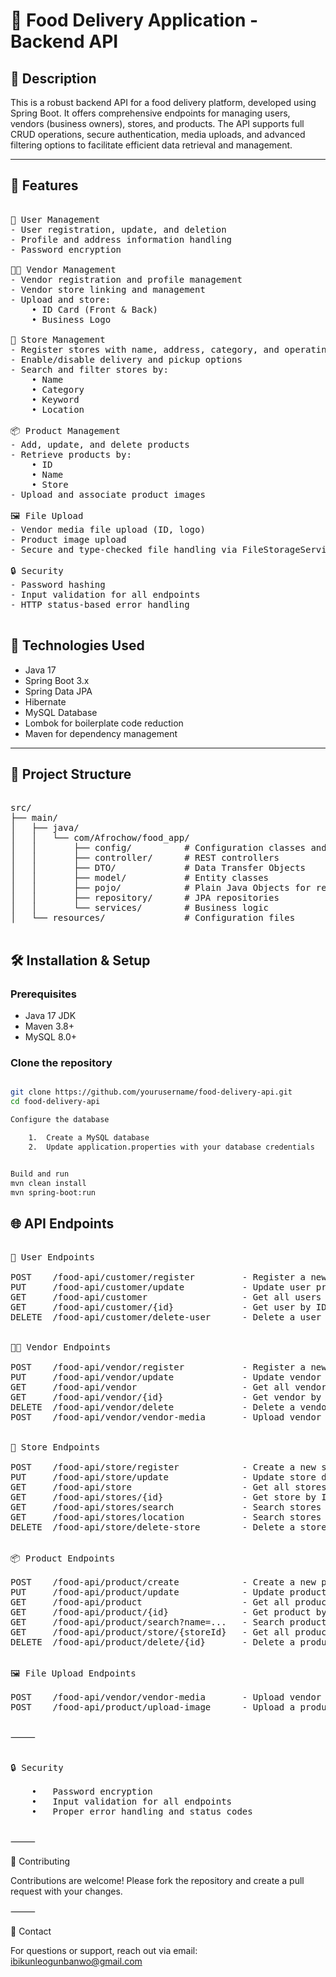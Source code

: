 # 🍔 Food Delivery Application - Backend API


## 📝 Description

This is a robust backend API for a food delivery platform, developed using Spring Boot. It offers comprehensive endpoints for managing users, vendors (business owners), stores, and products. The API supports full CRUD operations, secure authentication, media uploads, and advanced filtering options to facilitate efficient data retrieval and management.


---

## 🚀 Features

<pre>

👤 User Management
- User registration, update, and deletion
- Profile and address information handling
- Password encryption

🧑‍💼 Vendor Management
- Vendor registration and profile management
- Vendor store linking and management
- Upload and store:
    • ID Card (Front & Back)
    • Business Logo

🏪 Store Management
- Register stores with name, address, category, and operating hours
- Enable/disable delivery and pickup options
- Search and filter stores by:
    • Name
    • Category
    • Keyword
    • Location

📦 Product Management
- Add, update, and delete products
- Retrieve products by:
    • ID
    • Name
    • Store
- Upload and associate product images

🖼️ File Upload
- Vendor media file upload (ID, logo)
- Product image upload
- Secure and type-checked file handling via FileStorageService

🔒 Security
- Password hashing
- Input validation for all endpoints
- HTTP status-based error handling

</pre>

## 🔧 Technologies Used

- Java 17  
- Spring Boot 3.x  
- Spring Data JPA  
- Hibernate  
- MySQL Database  
- Lombok for boilerplate code reduction  
- Maven for dependency management

---

## 📂 Project Structure


<pre>

src/
├── main/
│   ├── java/
│   │   └── com/Afrochow/food_app/
│   │       ├── config/          # Configuration classes and constants
│   │       ├── controller/      # REST controllers
│   │       ├── DTO/             # Data Transfer Objects
│   │       ├── model/           # Entity classes
│   │       ├── pojo/            # Plain Java Objects for requests/responses
│   │       ├── repository/      # JPA repositories
│   │       └── services/        # Business logic
│   └── resources/               # Configuration files

</pre>


## 🛠️ Installation & Setup

### Prerequisites

- Java 17 JDK  
- Maven 3.8+  
- MySQL 8.0+

### Clone the repository

```bash

git clone https://github.com/yourusername/food-delivery-api.git
cd food-delivery-api

Configure the database

	1.	Create a MySQL database
	2.	Update application.properties with your database credentials


Build and run
mvn clean install
mvn spring-boot:run
```

## 🌐 API Endpoints

<pre>

👤 User Endpoints

POST    /food-api/customer/register         - Register a new user
PUT     /food-api/customer/update           - Update user profile
GET     /food-api/customer                  - Get all users
GET     /food-api/customer/{id}             - Get user by ID
DELETE  /food-api/customer/delete-user      - Delete a user


🧑‍💼 Vendor Endpoints

POST    /food-api/vendor/register           - Register a new vendor
PUT     /food-api/vendor/update             - Update vendor profile
GET     /food-api/vendor                    - Get all vendors
GET     /food-api/vendor/{id}               - Get vendor by ID
DELETE  /food-api/vendor/delete             - Delete a vendor
POST    /food-api/vendor/vendor-media       - Upload vendor ID card front, back, and logo


🏪 Store Endpoints

POST    /food-api/store/register            - Create a new store
PUT     /food-api/store/update              - Update store details
GET     /food-api/store                     - Get all stores (with optional filters)
GET     /food-api/stores/{id}               - Get store by ID
GET     /food-api/stores/search             - Search stores by keyword
GET     /food-api/stores/location           - Search stores by location
DELETE  /food-api/store/delete-store        - Delete a store


📦 Product Endpoints

POST    /food-api/product/create            - Create a new product
PUT     /food-api/product/update            - Update product details
GET     /food-api/product                   - Get all products
GET     /food-api/product/{id}              - Get product by ID
GET     /food-api/product/search?name=...   - Search products by name
GET     /food-api/product/store/{storeId}   - Get all products by store
DELETE  /food-api/product/delete/{id}       - Delete a product


🖼️ File Upload Endpoints

POST    /food-api/vendor/vendor-media       - Upload vendor media (ID front, back, logo)
POST    /food-api/product/upload-image      - Upload a product image

</pre>

⸻
<pre>

🔒 Security
  
	•	Password encryption
	•	Input validation for all endpoints
	•	Proper error handling and status codes

</pre>
⸻

🤝 Contributing

Contributions are welcome!
Please fork the repository and create a pull request with your changes.

⸻

📧 Contact

For questions or support, reach out via email: ibikunleogunbanwo@gmail.com
